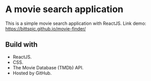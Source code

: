 # A movie search application
This is a simple movie search application with ReactJS.
Link demo: https://bittspic.github.io/movie-finder/
## Build with
- ReactJS.
- CSS.
- The Movie Database (TMDb) API.
- Hosted by GitHub.
